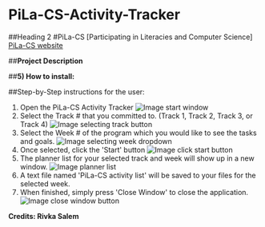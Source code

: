 # PiLa-CS-Activity-Tracker

##Heading 2
#PiLa-CS [Participating in Literacies and Computer Science]
[PiLa-CS website](https://www.pila-cs.org/)

##**Project Description**


##**5) How to install:**



##Step-by-Step instructions for the user: 
1. Open the PiLa-CS Activity Tracker
   ![Image start window](https://www.dropbox.com/s/3fxmy595yxh0ojo/startWindow.JPG?dl=0)
1. Select the Track # that you committed to. (Track 1, Track 2, Track 3, or Track 4)
    ![Image selecting track button](https://www.dropbox.com/s/9cyhz414vckrvyi/selectTrackButton.png?dl=0)
1. Select the Week # of the program which you would like to see the tasks and goals. 
    ![Image selecting week dropdown](https://www.dropbox.com/s/9cnvsgxcxyitvpd/selectWeekDropDown.png?dl=0)
1. Once selected, click the 'Start' button 
    ![Image click start button](https://www.dropbox.com/s/0o7nqg562mr9or6/startButton.JPG?dl=0)
1. The planner list for your selected track and week will show up in a new window. 
    ![Image planner list](plannerList.png)
1. A text file named 'PiLa-CS activity list' will be saved to your files for the selected week. 
1. When finished, simply press 'Close Window' to close the application. 
    ![Image close window button](https://www.dropbox.com/s/8ewnudt1rql83y8/closeWindowButton.png?dl=0)




__Credits: Rivka Salem__
